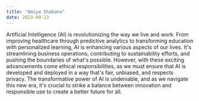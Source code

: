 ```yaml
---
title: "Amiya Shabana"
date: 2023-09-23
---
```


Artificial Intelligence (AI) is revolutionizing the way we live and work. From improving healthcare through predictive analytics to transforming education with personalized learning, AI is enhancing various aspects of our lives. It's streamlining business operations, contributing to sustainability efforts, and pushing the boundaries of what's possible. However, with these exciting advancements come ethical responsibilities, as we must ensure that AI is developed and deployed in a way that's fair, unbiased, and respects privacy. The transformative power of AI is undeniable, and as we navigate this new era, it's crucial to strike a balance between innovation and responsible use to create a better future for all.
